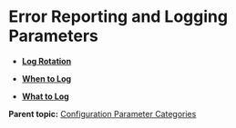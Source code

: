 # Error Reporting and Logging Parameters 

-   **[Log Rotation](../topics/g-log-rotation.html)**  

-   **[When to Log](../topics/g-when-to-log.html)**  

-   **[What to Log](../topics/g-what-to-log.html)**  


**Parent topic:** [Configuration Parameter Categories](../topics/g-configuration-parameter-categories.html)

